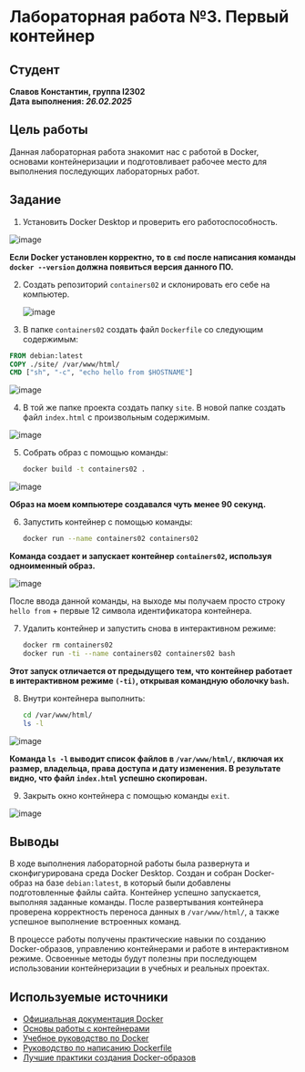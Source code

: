 # Лабораторная работа №3. Первый контейнер

## Студент

**Славов Константин, группа I2302**  
**Дата выполнения: _26.02.2025_**

## Цель работы

Данная лабораторная работа знакомит нас с работой в Docker, основами контейнеризации и подготовливает рабочее место для выполнения последующих лабораторных работ.

## Задание

1. Установить Docker Desktop и проверить его работоспособность.

![image](https://i.imgur.com/Sxinbv4.jpeg)

**Если Docker установлен корректно, то в `cmd` после написания команды `docker --version` должна появиться версия данного ПО.**

2. Создать репозиторий `containers02` и склонировать его себе на компьютер.

    ![image](https://i.imgur.com/9g6UgYN.jpeg)

3. В папке `containers02` создать файл `Dockerfile` со следующим содержимым:

```Dockerfile
FROM debian:latest
COPY ./site/ /var/www/html/
CMD ["sh", "-c", "echo hello from $HOSTNAME"]
```

![image](https://i.imgur.com/vWSEgzA.jpeg)

4. В той же папке проекта создать папку `site`. В новой папке создать файл `index.html` с произвольным содержимым.

![image](https://i.imgur.com/lsx9C1e.jpeg)

5. Собрать образ с помощью команды:

   ```sh
   docker build -t containers02 .
   ```

![image](https://i.imgur.com/9I8QuCk.jpeg)

**Образ на моем компьютере создавался чуть менее 90 секунд.**

6. Запустить контейнер с помощью команды:

   ```sh
   docker run --name containers02 containers02
   ```

**Команда создает и запускает контейнер `containers02`, используя одноименный образ.**

![image](https://i.imgur.com/3o95fUK.jpeg)

После ввода данной команды, на выходе мы получаем просто строку `hello from` + первые 12 символа идентификатора контейнера.

7. Удалить контейнер и запустить снова в интерактивном режиме:

   ```sh
   docker rm containers02
   docker run -ti --name containers02 containers02 bash
   ```

**Этот запуск отличается от предыдущего тем, что контейнер работает в интерактивном режиме `(-ti)`, открывая командную оболочку `bash`.**

8. Внутри контейнера выполнить:

   ```sh
   cd /var/www/html/
   ls -l
   ```

![image](https://i.imgur.com/SfJbVzQ.jpeg)

**Команда `ls -l` выводит список файлов в `/var/www/html/`, включая их размер, владельца, права доступа и дату изменения. В результате видно, что файл `index.html` успешно скопирован.**

9. Закрыть окно контейнера с помощью команды `exit`.

![image](https://i.imgur.com/NUmuHJc.jpeg)

## Выводы

В ходе выполнения лабораторной работы была развернута и сконфигурирована среда Docker Desktop. Создан и собран Docker-образ на базе `debian:latest`, в который были добавлены подготовленные файлы сайта. Контейнер успешно запускается, выполняя заданные команды. После развертывания контейнера проверена корректность переноса данных в `/var/www/html/`, а также успешное выполнение встроенных команд.

В процессе работы получены практические навыки по созданию Docker-образов, управлению контейнерами и работе в интерактивном режиме. Освоенные методы будут полезны при последующем использовании контейнеризации в учебных и реальных проектах.

## Используемые источники

- [Официальная документация Docker](https://docs.docker.com/)
- [Основы работы с контейнерами](https://opensource.com/resources/what-are-linux-containers)
- [Учебное руководство по Docker](https://www.digitalocean.com/community/tutorials/how-to-install-and-use-docker-on-ubuntu-20-04)
- [Руководство по написанию Dockerfile](https://docs.docker.com/engine/reference/builder/)
- [Лучшие практики создания Docker-образов](https://docs.docker.com/develop/dev-best-practices/)
